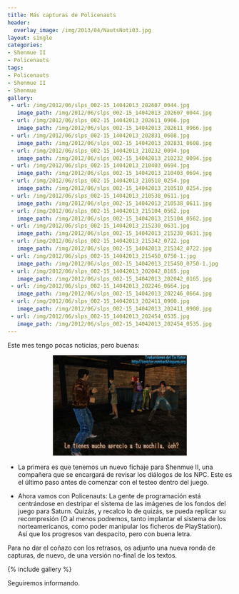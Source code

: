 ```yaml
---
title: Más capturas de Policenauts
header:
  overlay_image: /img/2013/04/NautsNoti03.jpg
layout: single
categories:
- Shenmue II
- Policenauts
tags:
- Policenauts
- Shenmue II
- Shenmue
gallery:
 - url: /img/2012/06/slps_002-15_14042013_202607_0044.jpg
   image_path: /img/2012/06/slps_002-15_14042013_202607_0044.jpg
 - url: /img/2012/06/slps_002-15_14042013_202611_0966.jpg
   image_path: /img/2012/06/slps_002-15_14042013_202611_0966.jpg
 - url: /img/2012/06/slps_002-15_14042013_202831_0608.jpg
   image_path: /img/2012/06/slps_002-15_14042013_202831_0608.jpg
 - url: /img/2012/06/slps_002-15_14042013_210232_0094.jpg
   image_path: /img/2012/06/slps_002-15_14042013_210232_0094.jpg
 - url: /img/2012/06/slps_002-15_14042013_210403_0694.jpg
   image_path: /img/2012/06/slps_002-15_14042013_210403_0694.jpg
 - url: /img/2012/06/slps_002-15_14042013_210510_0254.jpg
   image_path: /img/2012/06/slps_002-15_14042013_210510_0254.jpg
 - url: /img/2012/06/slps_002-15_14042013_210538_0611.jpg
   image_path: /img/2012/06/slps_002-15_14042013_210538_0611.jpg
 - url: /img/2012/06/slps_002-15_14042013_215104_0562.jpg
   image_path: /img/2012/06/slps_002-15_14042013_215104_0562.jpg
 - url: /img/2012/06/slps_002-15_14042013_215230_0631.jpg
   image_path: /img/2012/06/slps_002-15_14042013_215230_0631.jpg
 - url: /img/2012/06/slps_002-15_14042013_215342_0722.jpg
   image_path: /img/2012/06/slps_002-15_14042013_215342_0722.jpg
 - url: /img/2012/06/slps_002-15_14042013_215450_0750-1.jpg
   image_path: /img/2012/06/slps_002-15_14042013_215450_0750-1.jpg
 - url: /img/2012/06/slps_002-15_14042013_202042_0165.jpg
   image_path: /img/2012/06/slps_002-15_14042013_202042_0165.jpg
 - url: /img/2012/06/slps_002-15_14042013_202246_0664.jpg
   image_path: /img/2012/06/slps_002-15_14042013_202246_0664.jpg
 - url: /img/2012/06/slps_002-15_14042013_202411_0900.jpg
   image_path: /img/2012/06/slps_002-15_14042013_202411_0900.jpg
 - url: /img/2012/06/slps_002-15_14042013_202454_0535.jpg
   image_path: /img/2012/06/slps_002-15_14042013_202454_0535.jpg
---
```

Este mes tengo pocas noticias, pero buenas:

<center><img src="/img/2012/03/S2-20121207-07.jpg" width="300" height="225" /></center>

- La primera es que tenemos un nuevo fichaje para Shenmue II, una compañera que 
se encargará de revisar los diálogos de los NPC. Este es el último paso antes de 
comenzar con el testeo dentro del juego.

- Ahora vamos con Policenauts: La gente de programación está centrándose en 
destripar el sistema de las imágenes de los fondos del juego para Saturn. Quizás, 
y recalco lo de quizás, se pueda replicar su recompresión (O al menos podremos, 
tanto implantar el sistema de los norteamericanos, como poder manipular los ficheros 
de PlayStation). Así que los progresos van despacito, pero con buena letra.

Para no dar el coñazo con los retrasos, os adjunto una nueva ronda de capturas, de nuevo, 
de una versión no-final de los textos.

{% include gallery %}

Seguiremos informando.
